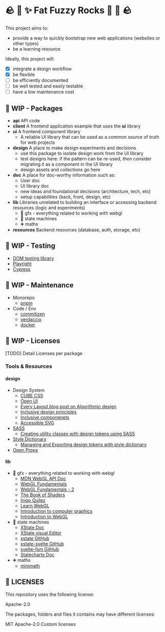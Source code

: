 # 🪨 👾 ✨ Fat Fuzzy Rocks 🫧 🐙 🪨

This project aims to:

- provide a way to quickly bootstrap new web applications (websites or other types)
- be a learning resource

Ideally, this project will:

- [x] integrate a design workflow
- [x] be flexible
- [ ] be efficiently documented
- [ ] be well tested and easily testable
- [ ] have a low maintenance cost

## 🚧 WIP - Packages

- **api** API code
- **client** A frontend application example that uses the **ui** library
- **ui** A frontend component library
  - A reliable UI library that can be used as a common source of truth for web projects
- **design** A place to make design experiments and decisions
  - use this package to isolate design work from the UI library
  - test designs here: if the pattern can be re-used, _then_ consider migrating it as a component in the UI library
  - design assets and collections go here
- **doc** A place for doc-worthy information such as:
  - User doc
  - UI library doc
  - new ideas and foundational decisions (architecture, tech, etc)
  - setup capabilities (back, front, design, etc)
- **lib** Libraries unrelated to building an interface or accessing backend resources (logic and experiments)
  - 👾 gfx - everything related to working with webgl
  - 🤖 state machines
  - ➕ maths
- **resources** Backend resources (database, auth, storage, etc)

## 🚧 WIP - Testing

- [DOM testing library](https://github.com/testing-library/dom-testing-library)
- [Playright](https://playwright.dev/)
- [Cypress](https://www.cypress.io/)

## 🚧 WIP - Maintenance

- Monorepo
  - [pnpm](https://pnpm.io/)
- Code / Env
  - [commitizen](https://github.com/commitizen/cz-cli)
  - [verdaccio](https://verdaccio.org/)
  - [docker](https://www.docker.com/)

## 🚧 WIP - Licenses

[TODO] Detail Licenses per package

### Tools & Resources

#### design

- Design System
  - [CUBE CSS](https://cube.fyi)
  - [Open UI](https://open-ui.org/)
  - [Every Layout blog post on Algorithmic design](https://every-layout.dev/blog/algorithmic-design/)
  - [Inclusive design principles](https://inclusivedesignprinciples.org/)
  - [Inclusive componenets](https://inclusive-components.design/)
  - [Accessible SVG](https://tink.uk/accessible-svg-line-graphs/)
- [SASS](https://sass-lang.com/)
  - [Creating utility classes with design tokens using SASS](https://www.alwaystwisted.com/articles/creating-utility-classes-with-design-tokens-using-sass)
- [Style Dictionary](https://amzn.github.io/style-dictionary/)
  - [Managing and Exporting design tokens with style dictionary](https://www.michaelmang.dev/blog/managing-and-exporting-design-tokens-with-style-dictionary)
- [Open Props](https://open-props.style/)

#### lib

- 👾 gfx - everything related to working with webgl
  - [MDN WebGL API Doc](https://developer.mozilla.org/en-US/docs/Web/API/WebGL_API)
  - [WebGL Fundamentals](https://webglfundamentals.org/)
  - [WebGL Fundamentals - 2](https://webgl2fundamentals.org/)
  - [The Book of Shaders](https://thebookofshaders.com/)
  - [Inigo Quilez](https://iquilezles.org/)
  - [Learn WebGL](https://learnwebgl.brown37.net/index.html)
  - [Introduction to computer graphics](https://math.hws.edu/graphicsbook/index.html)
  - [Introduction to WebGL](https://dev.opera.com/articles/introduction-to-webgl-part-1/)
- 🤖 state machines
  - [XState Doc](https://xstate.js.org/docs/)
  - [XState visual Editor](https://stately.ai/registry/new)
  - [xstate GitHub](https://github.com/statelyai/xstate)
  - [xstate-svelte GitHub](https://github.com/statelyai/xstate/tree/main/packages/xstate-svelte)
  - [svelte-fsm GitHub](https://github.com/kenkunz/svelte-fsm)
  - [Statecharts Doc](https://statecharts.dev/)
- ➕ maths
  - [minimath](https://github.com/patiboh/minimath)

## 🚧 LICENSES

This repository uses the following license:

Apache-2.0

The packages, folders and files it contains may have different licenses:

MIT
Apache-2.0
Custom licenses
